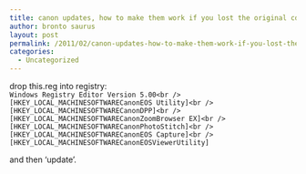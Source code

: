 ```yaml
---
title: canon updates, how to make them work if you lost the original cd? (win xp)
author: bronto saurus
layout: post
permalink: /2011/02/canon-updates-how-to-make-them-work-if-you-lost-the-original-cd-win-xp/
categories:
  - Uncategorized
---
```

drop this.reg into registry:  
`Windows Registry Editor Version 5.00<br />
[HKEY_LOCAL_MACHINESOFTWARECanonEOS Utility]<br />
[HKEY_LOCAL_MACHINESOFTWARECanonDPP]<br />
[HKEY_LOCAL_MACHINESOFTWARECanonZoomBrowser EX]<br />
[HKEY_LOCAL_MACHINESOFTWARECanonPhotoStitch]<br />
[HKEY_LOCAL_MACHINESOFTWARECanonEOS Capture]<br />
[HKEY_LOCAL_MACHINESOFTWARECanonEOSViewerUtility]`

and then &#8216;update&#8217;.